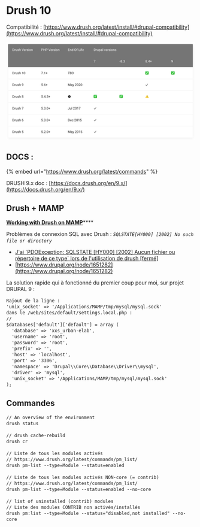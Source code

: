 # Drush 10

Compatibilité : [https://www.drush.org/latest/install/#drupal-compatibility](https://www.drush.org/latest/install/#drupal-compatibility)

![](../.gitbook/assets/screenshot+2021-06-19+11.28.14.png)

## DOCS :

{% embed url="https://www.drush.org/latest/commands" %}

DRUSH 9.x doc : [https://docs.drush.org/en/9.x/](https://docs.drush.org/en/9.x/)

## Drush + MAMP

[**Working with Drush on  MAMP**](https://www.drupal.org/node/1651282)****

Problèmes de connexion SQL avec Drush : _`SQLSTATE[HY000] [2002] No such file or directory`_

* [J'ai \`PDOException: SQLSTATE \[HY000\] \[2002\] Aucun fichier ou répertoire de ce type\` lors de l'utilisation de drush \[fermé\]](https://qastack.fr/drupal/99446/ive-got-pdoexception-sqlstatehy000-2002-no-such-file-or-directory-when-u)
* [https://www.drupal.org/node/1651282](https://www.drupal.org/node/1651282)

La solution rapide qui à fonctionné du premier coup pour moi, sur projet DRUPAL 9 :&#x20;

```
Rajout de la ligne :
'unix_socket' => '/Applications/MAMP/tmp/mysql/mysql.sock'
dans le /web/sites/default/settings.local.php :
//
$databases['default']['default'] = array (
  'database' => 'xxs_urban-elab',
  'username' => 'root',
  'password' => 'root',
  'prefix' => '',
  'host' => 'localhost',
  'port' => '3306',
  'namespace' => 'Drupal\\Core\\Database\\Driver\\mysql',
  'driver' => 'mysql',
  'unix_socket' => '/Applications/MAMP/tmp/mysql/mysql.sock'
);

```

## Commandes

```
// An overview of the environment
drush status

// drush cache-rebuild
drush cr

// Liste de tous les modules activés
// https://www.drush.org/latest/commands/pm_list/
drush pm-list --type=Module --status=enabled

// Liste de tous les modules activés NON-core (= contrib)
// https://www.drush.org/latest/commands/pm_list/
drush pm-list --type=Module --status=enabled --no-core

// list of uninstalled (contrib) modules
// Liste des modules CONTRIB non activés/installés
drush pm:list --type=Module --status="disabled,not installed" --no-core 
```


